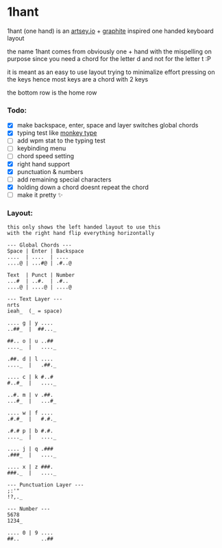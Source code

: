 # 1hant
1hant (one hand) is an [artsey.io](https://artsey.io) + [graphite](https://github.com/rdavison/graphite-layout) inspired one handed keyboard layout

the name 1hant comes from obviously one + hand with the mispelling on purpose since you need a chord for the letter d and not for the letter t :P

it is meant as an easy to use layout trying to minimalize effort pressing on the keys hence most keys are a chord with 2 keys

the bottom row is the home row

### Todo:
- [x] make backspace, enter, space and layer switches global chords
- [x] typing test like [monkey type](https://monkeytype.com)
- [ ] add wpm stat to the typing test
- [ ] keybinding menu
- [ ] chord speed setting
- [x] right hand support
- [x] punctuation & numbers
- [ ] add remaining special characters
- [x] holding down a chord doesnt repeat the chord
- [ ] make it pretty ✨

### Layout:
```
this only shows the left handed layout to use this
with the right hand flip everything horizontally

--- Global Chords ---
Space | Enter | Backspace
....  | ....  | ....
....@ | ...#@ | .#..@

Text  | Punct | Number
...#  | ..#.  | .#..
....@ | ....@ | ....@

--- Text Layer ---
nrts
ieah_  (_ = space)

.... g | y ....
..##_  |  ##..._

##.. o | u ..##
...._  |   ...._

.##. d | l ....
...._  |   .##._

.... c | k #..#
#..#_  |   ...._

..#. m | v .##.
...#_  |   ...#_

.... w | f ....
.#.#_  |   #.#._

.#.# p | b #.#.
...._  |   ...._

.... j | q .###
.###_  |   ...._

.... x | z ###.
###._  |   ...._

--- Punctuation Layer ---
;:'"
!?,._

--- Number ---
5678
1234_

.... 0 | 9 ....
##..       ..##
```

